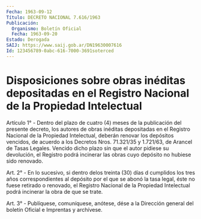 ```yaml
---
Fecha: 1963-09-12
Título: DECRETO NACIONAL 7.616/1963
Publicación:
  Organismo: Boletín Oficial
  Fecha: 1963-09-20
Estado: Derogada
SAIJ: https://www.saij.gob.ar/DN19630007616
Id: 123456789-0abc-616-7000-3691soterced
---
```

# Disposiciones sobre obras inéditas depositadas en el Registro Nacional de la Propiedad Intelectual

<a id="1"></a>
Artículo 1° - Dentro del plazo de cuatro (4) meses de la publicación del presente decreto, los autores de obras inéditas depositadas en el Registro Nacional de la Propiedad Intelectual, deberán renovar los depósitos vencidos, de acuerdo a los Decretos Nros. 71.321/35 y 1.721/63, de Arancel de Tasas Legales. Vencido dicho plazo sin que el autor pidiese su devolución, el Registro podrá incinerar las obras cuyo depósito no hubiese sido renovado.

<a id="2"></a>
Art. 2° - En lo sucesivo, si dentro delos treinta (30) días d cumplidos los tres años correspondientes al depósito por el que se abonó la tasa legal, éste no fuese retirado o renovado, el Registro Nacional de la Propiedad Intelectual podrá incinerar la obra de que se trate.

<a id="3"></a>
Art. 3° - Publíquese, comuníquese, anótese, dése a la Dirección general del boletín Oficial e Imprentas y archívese.